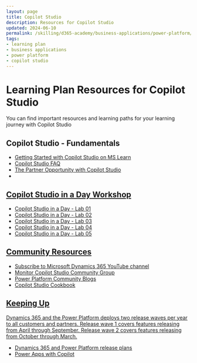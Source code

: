 ```yaml
---
layout: page
title: Copilot Studio
description: Resources for Copilot Studio
updated: 2024-06-10
permalink: /skilling/d365-academy/business-applications/power-platform/copilot-studio
tags:
- learning plan
- business applications
- power platform
- copilot studio
---
```


# Learning Plan Resources for Copilot Studio

You can find important resources and learning paths for your learning journey with Copilot Studio

## Copilot Studio - Fundamentals

* <a href="https://learn.microsoft.com/en-us/microsoft-copilot-studio/fundamentals-what-is-copilot-studio" target="_blank">Getting Started with Copilot Studio on MS Learn
* <a href="https://www.microsoft.com/en-us/microsoft-copilot/microsoft-copilot-studio#FAQ" target="_blank">Copilot Studio FAQ
* <a href="https://cloudpartners.transform.microsoft.com/download?assetname=assets%2FTraining%20Videos%2FModern%20Work%2FThe-Partner-Opportunity-with-Microsoft-Copilot-Studio.mp4" target="_blank">The Partner Opportunity with Copilot Studio
* 
## Copilot Studio in a Day Workshop
* <a href="https://www.microsoft.com/en-us/microsoft-copilot/microsoft-copilot-studio#FAQ" target="_blank">Copilot Studio in a Day - Lab 01
* <a href="https://www.microsoft.com/en-us/microsoft-copilot/microsoft-copilot-studio#FAQ" target="_blank">Copilot Studio in a Day - Lab 02
* <a href="https://www.microsoft.com/en-us/microsoft-copilot/microsoft-copilot-studio#FAQ" target="_blank">Copilot Studio in a Day - Lab 03
* <a href="https://www.microsoft.com/en-us/microsoft-copilot/microsoft-copilot-studio#FAQ" target="_blank">Copilot Studio in a Day - Lab 04
* <a href="https://www.microsoft.com/en-us/microsoft-copilot/microsoft-copilot-studio#FAQ" target="_blank">Copilot Studio in a Day - Lab 05

## Community Resources
* <a href="https://www.youtube.com/@MicrosoftDynamics365/playlists" target="_blank">Subscribe to Microsoft Dynamics 365 YouTube channel
* <a href="https://powerusers.microsoft.com/t5/Copilot-Studio-Community/ct-p/PVACommunity" target="_blank">Monitor Copilot Studio Community Group
* <a href="https://communitypowerplatformprod.powerappsportals.com/blogs/" target="_blank">Power Platform Community Blogs
* <a href="https://powerusers.microsoft.com/t5/Copilot-Studio-Cookbook/bd-p/cs_cookbooks" target="_blank">Copilot Studio Cookbook
  
## Keeping Up 
Dynamics 365 and the Power Platform deploys two release waves per year to all customers and partners. Release wave 1 covers features releasing from April through September.  Release wave 2 covers features releasing from October through March.

* <a href="https://docs.microsoft.com/en-us/dynamics365/release-plans/" target="_blank">Dynamics 365 and Power Platform release plans </a>
* <a href="https://cloudblogs.microsoft.com/powerplatform/2023/03/16/power-platform-is-leading-a-new-era-of-ai-generated-low-code-app-development/" target="_blank">Power Apps with Copilot </a>
